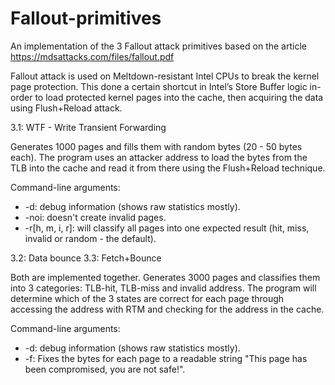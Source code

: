 # Fallout-primitives

An implementation of the 3 Fallout attack primitives based on the article https://mdsattacks.com/files/fallout.pdf

Fallout attack is used on Meltdown-resistant Intel CPUs to break the kernel page protection.
This done a certain shortcut in Intel’s Store Buffer logic in-order to load protected kernel pages
into the cache, then acquiring the data using Flush+Reload attack.

3.1: WTF - Write Transient Forwarding

Generates 1000 pages and fills them with random bytes (20 - 50 bytes each).
The program uses an attacker address to load the bytes from the TLB into the cache and read it from there using the Flush+Reload technique.

Command-line arguments:
* -d: debug information (shows raw statistics mostly).
* -noi: doesn't create invalid pages.
* -r[h, m, i, r]: will classify all pages into one expected result (hit, miss, invalid or random - the default).

3.2: Data bounce
3.3: Fetch+Bounce

Both are implemented together.
Generates 3000 pages and classifies them into 3 categories: TLB-hit, TLB-miss and invalid address.
The program will determine which of the 3 states are correct for each page through accessing the address with RTM and checking for the address in the cache.

Command-line arguments:
* -d: debug information (shows raw statistics mostly).
* -f: Fixes the bytes for each page to a readable string "This page has been compromised, you are not safe!".





